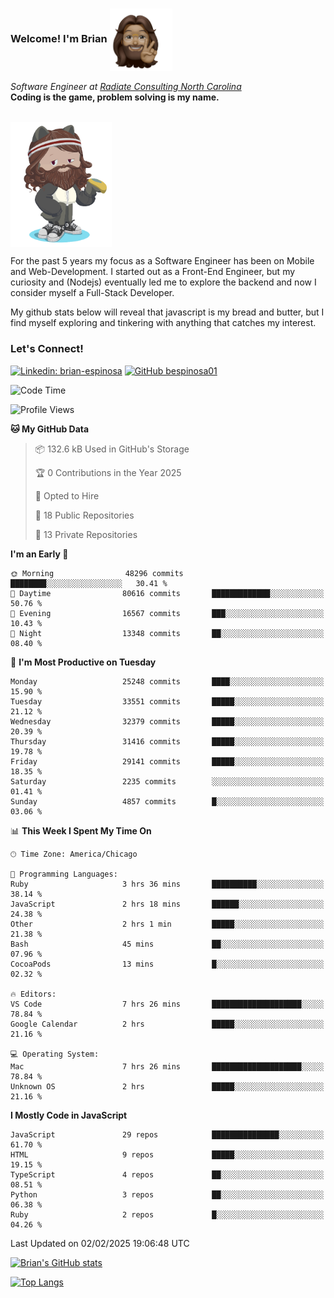###  Welcome! I'm Brian <img align="center" src="https://github.com/bespinosa01/bespinosa01/blob/main/assets/peace-animoji.png" height="100" /></h2>
<p><em>Software Engineer at <a href="https://www.radiateconsulting.coop/north-carolina-tech-coop">Radiate Consulting North Carolina</a>
 <br/>
<!-- </br>Developer Consultant at <a href="https://codethedream.org/">Code The Dream</a> -->
</em> <b>Coding is the game, problem solving is my name.</b></p>

<br/>


 <img align="center" src="https://github.com/bespinosa01/bespinosa01/blob/main/assets/octo-me.png" height="200" /> 
 <p>
 For the past 5 years my focus as a Software Engineer has been on Mobile and Web-Development. I started out as a Front-End Engineer, but my curiosity and (Nodejs) eventually led me to explore the backend and now I consider myself a Full-Stack Developer.
</p>
<p>
 My github stats below will reveal that javascript is my bread and butter, but I find myself exploring and tinkering with anything that catches my interest. 
 </p>
 
 
### Let's Connect!

[![Linkedin: brian-espinosa](https://img.shields.io/badge/-brian--espinosa-blue?style=flat-square&logo=Linkedin&logoColor=white&link=https://www.linkedin.com/in/brian-espinosa/)](https://www.linkedin.com/in/brian-espinosa/)
[![GitHub bespinosa01](https://img.shields.io/github/followers/bespinosa01?label=follow&style=social)](https://github.com/bespinosa01)



<!--START_SECTION:waka-->
![Code Time](http://img.shields.io/badge/Code%20Time-1%2C722%20hrs-blue)

![Profile Views](http://img.shields.io/badge/Profile%20Views-0-blue)

**🐱 My GitHub Data** 

> 📦 132.6 kB Used in GitHub's Storage 
 > 
> 🏆 0 Contributions in the Year 2025
 > 
> 💼 Opted to Hire
 > 
> 📜 18 Public Repositories 
 > 
> 🔑 13 Private Repositories 
 > 
**I'm an Early 🐤** 

```text
🌞 Morning                48296 commits       ████████░░░░░░░░░░░░░░░░░   30.41 % 
🌆 Daytime                80616 commits       █████████████░░░░░░░░░░░░   50.76 % 
🌃 Evening                16567 commits       ███░░░░░░░░░░░░░░░░░░░░░░   10.43 % 
🌙 Night                  13348 commits       ██░░░░░░░░░░░░░░░░░░░░░░░   08.40 % 
```
📅 **I'm Most Productive on Tuesday** 

```text
Monday                   25248 commits       ████░░░░░░░░░░░░░░░░░░░░░   15.90 % 
Tuesday                  33551 commits       █████░░░░░░░░░░░░░░░░░░░░   21.12 % 
Wednesday                32379 commits       █████░░░░░░░░░░░░░░░░░░░░   20.39 % 
Thursday                 31416 commits       █████░░░░░░░░░░░░░░░░░░░░   19.78 % 
Friday                   29141 commits       █████░░░░░░░░░░░░░░░░░░░░   18.35 % 
Saturday                 2235 commits        ░░░░░░░░░░░░░░░░░░░░░░░░░   01.41 % 
Sunday                   4857 commits        █░░░░░░░░░░░░░░░░░░░░░░░░   03.06 % 
```


📊 **This Week I Spent My Time On** 

```text
🕑︎ Time Zone: America/Chicago

💬 Programming Languages: 
Ruby                     3 hrs 36 mins       ██████████░░░░░░░░░░░░░░░   38.14 % 
JavaScript               2 hrs 18 mins       ██████░░░░░░░░░░░░░░░░░░░   24.38 % 
Other                    2 hrs 1 min         █████░░░░░░░░░░░░░░░░░░░░   21.38 % 
Bash                     45 mins             ██░░░░░░░░░░░░░░░░░░░░░░░   07.96 % 
CocoaPods                13 mins             █░░░░░░░░░░░░░░░░░░░░░░░░   02.32 % 

🔥 Editors: 
VS Code                  7 hrs 26 mins       ████████████████████░░░░░   78.84 % 
Google Calendar          2 hrs               █████░░░░░░░░░░░░░░░░░░░░   21.16 % 

💻 Operating System: 
Mac                      7 hrs 26 mins       ████████████████████░░░░░   78.84 % 
Unknown OS               2 hrs               █████░░░░░░░░░░░░░░░░░░░░   21.16 % 
```

**I Mostly Code in JavaScript** 

```text
JavaScript               29 repos            ███████████████░░░░░░░░░░   61.70 % 
HTML                     9 repos             █████░░░░░░░░░░░░░░░░░░░░   19.15 % 
TypeScript               4 repos             ██░░░░░░░░░░░░░░░░░░░░░░░   08.51 % 
Python                   3 repos             ██░░░░░░░░░░░░░░░░░░░░░░░   06.38 % 
Ruby                     2 repos             █░░░░░░░░░░░░░░░░░░░░░░░░   04.26 % 
```




 Last Updated on 02/02/2025 19:06:48 UTC
<!--END_SECTION:waka-->


<!--  Github STATS -->
[![Brian's GitHub stats](https://github-readme-stats.vercel.app/api?username=bespinosa01&hide=stars,contribs&count_private=true&show_icons=true)](https://github.com/anuraghazra/github-readme-stats)

[![Top Langs](https://github-readme-stats.vercel.app/api/top-langs/?username=bespinosa01&layout=compact)](https://github.com/anuraghazra/github-readme-stats)



<!--
**bespinosa01/bespinosa01** is a ✨ _special_ ✨ repository because its `README.md` (this file) appears on your GitHub profile.

Here are some ideas to get you started:

- 🔭 I’m currently working on ...
- 🌱 I’m currently learning ...
- 👯 I’m looking to collaborate on ...
- 🤔 I’m looking for help with ...
- 💬 Ask me about ...
- 📫 How to reach me: ...
- 😄 Pronouns: ...
- ⚡ Fun fact: ...
-->

